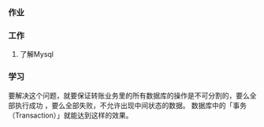 ### 作业


### 工作
1. 了解Mysql


### 学习

要解决这个问题，就要保证转账业务里的所有数据库的操作是不可分割的，要么全部执行成功 ，要么全部失败，不允许出现中间状态的数据。
数据库中的「事务（Transaction）」就能达到这样的效果。
